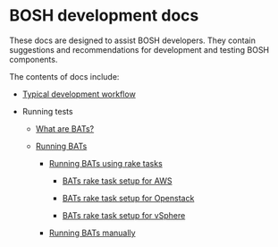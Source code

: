 # BOSH development docs

These docs are designed to assist BOSH developers. They contain suggestions and recommendations for development and testing BOSH components.

The contents of docs include:

* [Typical development workflow](typical_development_workflow.md)

* Running tests

	* [What are BATs?](what_are_bats.md)
	
	* [Running BATs](running_bats.md)
	
		* [Running BATs using rake tasks](running_bats_using_rake_tasks.md)
		
			* [BATs rake task setup for AWS](running_bats_rake_task_against_aws.md)
			
			* [BATs rake task setup for Openstack](running_bats_rake_task_against_openstack.md)
			
			* [BATs rake task setup for vSphere](running_bats_rake_task_against_vsphere.md)
			
		* [Running BATs manually](running_bats_manually.md)